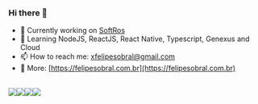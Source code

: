 ### Hi there 👋

- 🔭 Currently working on [SoftRos](https://www.linkedin.com/company/softros-informatica/)
- 🌱 Learning NodeJS, ReactJS, React Native, Typescript, Genexus and Cloud
- 📫 How to reach me: [xfelipesobral@gmail.com](xfelipesobral@gmail.com)
- 📝 More: [https://felipesobral.com.br](https://felipesobral.com.br)

</br>

<div style="display: flex">
  <a href="https://www.linkedin.com/in/felipesobralfs/" target="_BLANK"><img src="https://img.shields.io/badge/LinkedIn-000000?style=for-the-badge&logo=linkedin&logoColor=white" /></a>
  <a href="https://www.instagram.com/xfelipesobral/" target="_BLANK"><img src="https://img.shields.io/badge/Instagram-000000?style=for-the-badge&logo=instagram&logoColor=white" /></a>
  <a href="https://medium.com/@xfelipesobral" target="_BLANK"><img src="https://img.shields.io/badge/Medium-000000?style=for-the-badge&logo=Medium&logoColor=white" /></a>
  <a href="https://felipesobral.com.br" target="_BLANK"><img src="https://img.shields.io/badge/website-000000?style=for-the-badge&logo=About.me&logoColor=white" /></a>
</div>

